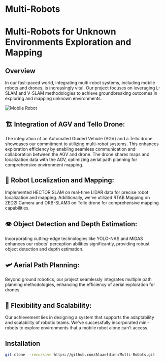 # Multi-Robots

# Multi-Robots for Unknown Environments Exploration and Mapping

## Overview 

In our fast-paced world, integrating multi-robot systems, including mobile robots and drones, is increasingly vital. Our project focuses on leveraging L-SLAM and V-SLAM methodologies to achieve groundbreaking outcomes in exploring and mapping unknown environments.


![Mobile Robot](https://github.com/Alaaeldinn/Multi-Robots/blob/main/Untitled%20design(1).gif?raw=true)



## 🏗️ Integration of AGV and Tello Drone:

The integration of an Automated Guided Vehicle (AGV) and a Tello drone showcases our commitment to utilizing multi-robot systems. This enhances exploration efficiency by enabling seamless communication and collaboration between the AGV and drone. The drone shares maps and localization data with the AGV, optimizing aerial path planning for comprehensive environment mapping.

## 🤖 Robot Localization and Mapping:

Implemented HECTOR SLAM on real-time LIDAR data for precise robot localization and mapping. Additionally, we've utilized RTAB Mapping on ZED2I Camera and ORB-SLAM3 on Tello drone for comprehensive mapping capabilities.

## 👁️ Object Detection and Depth Estimation:

Incorporating cutting-edge technologies like YOLO-NAS and MiDAS enhances our robots' perception abilities significantly, providing robust object detection and depth estimation.

## 🛩️ Aerial Path Planning:

Beyond ground robotics, our project seamlessly integrates multiple path planning methodologies, enhancing the efficiency of aerial exploration for drones.

## 🤝 Flexibility and Scalability:

Our achievement lies in designing a system that supports the adaptability and scalability of robotic teams. We've successfully incorporated mini-robots to explore environments that a mobile robot alone can't access.


## Installation 

```bash
git clone --recursive https://github.com/Alaaeldinn/Multi-Robots.git
```




